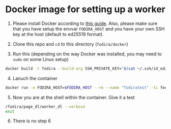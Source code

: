 # Docker image for setting up a worker

1. Please install Docker according to [this guide](https://docs.docker.com/get-started/). Also, please make sure that you have setup the envvar `FODIRA_HOST` and you have your own SSH key at the host (default to ed25519 format).

2. Clone this repo and `cd` to this directory (`fodira/docker`)

3. Run this (depending on the way Docker was installed, you may need to `sudo` on some Linux setup)

```bash
docker build -t fodira --build-arg SSH_PRIVATE_KEY="$(cat ~/.ssh/id_ed25519)" --build-arg FODIRA_IP=`echo $FODIRA_HOST | sed 's/[[:alpha:]@]//g'` .
```

4. Lanuch the container

```bash
docker run -e FODIRA_HOST=$FODIRA_HOST --rm --name "fodiratest" -ti fodira
```

5. Now you are at the shell within the container. Give it a test

```bash
/fodira/page_dl/worker_dl --verbose
exit
```

6. There is no step 6
